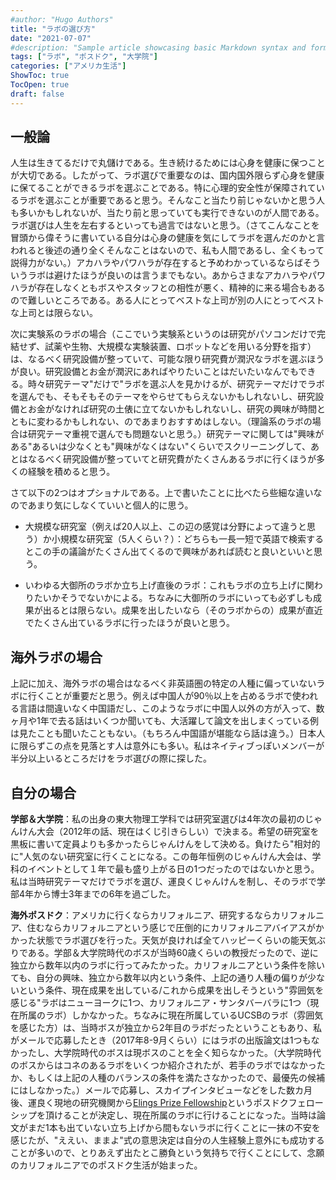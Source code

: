 ```yaml
---
#author: "Hugo Authors"
title: "ラボの選び方"
date: "2021-07-07"
#description: "Sample article showcasing basic Markdown syntax and formatting for HTML elements."
tags: ["ラボ", "ポスドク", "大学院"]
categories: ["アメリカ生活"]
ShowToc: true
TocOpen: true
draft: false
---
```


## 一般論
人生は生きてるだけで丸儲けである。生き続けるためには心身を健康に保つことが大切である。したがって、ラボ選びで重要なのは、国内国外限らず心身を健康に保てることができるラボを選ぶことである。特に心理的安全性が保障されているラボを選ぶことが重要であると思う。そんなこと当たり前じゃないかと思う人も多いかもしれないが、当たり前と思っていても実行できないのが人間である。ラボ選びは人生を左右するといっても過言ではないと思う。（さてこんなことを冒頭から偉そうに書いている自分は心身の健康を気にしてラボを選んだのかと言われると後述の通り全くそんなことはないので、私も人間であるし、全くもって説得力がない。）アカハラやパワハラが存在すると予めわかっているならばそういうラボは避けたほうが良いのは言うまでもない。あからさまなアカハラやパワハラが存在しなくともボスやスタッフとの相性が悪く、精神的に来る場合もあるので難しいところである。ある人にとってベストな上司が別の人にとってベストな上司とは限らない。

次に実験系のラボの場合（ここでいう実験系というのは研究がパソコンだけで完結せず、試薬や生物、大規模な実験装置、ロボットなどを用いる分野を指す）は、なるべく研究設備が整っていて、可能な限り研究費が潤沢なラボを選ぶほうが良い。研究設備とお金が潤沢にあればやりたいことはだいたいなんでもできる。時々研究テーマ"だけで"ラボを選ぶ人を見かけるが、研究テーマだけでラボを選んでも、そもそもそのテーマをやらせてもらえないかもしれないし、研究設備とお金がなければ研究の土俵に立てないかもしれないし、研究の興味が時間とともに変わるかもしれない、のであまりおすすめはしない。（理論系のラボの場合は研究テーマ重視で選んでも問題ないと思う。）研究テーマに関しては"興味がある"あるいは少なくとも"興味がなくはない"くらいでスクリーニングして、あとはなるべく研究設備が整っていてと研究費がたくさんあるラボに行くほうが多くの経験を積めると思う。

さて以下の2つはオプショナルである。上で書いたことに比べたら些細な違いなのであまり気にしなくていいと個人的に思う。

* 大規模な研究室（例えば20人以上、この辺の感覚は分野によって違うと思う）か小規模な研究室（5人くらい？）：どちらも一長一短で英語で検索するとこの手の議論がたくさん出てくるので興味があれば読むと良いといいと思う。

* いわゆる大御所のラボか立ち上げ直後のラボ：これもラボの立ち上げに関わりたいかそうでないかによる。ちなみに大御所のラボにいっても必ずしも成果が出るとは限らない。成果を出したいなら（そのラボからの）成果が直近でたくさん出ているラボに行ったほうが良いと思う。

## 海外ラボの場合
上記に加え、海外ラボの場合はなるべく非英語圏の特定の人種に偏っていないラボに行くことが重要だと思う。例えば中国人が90％以上を占めるラボで使われる言語は間違いなく中国語だし、このようなラボに中国人以外の方が入って、数ヶ月や1年で去る話はいくつか聞いても、大活躍して論文を出しまくっている例は見たことも聞いたこともない。（もちろん中国語が堪能なら話は違う。）日本人に限らずこの点を見落とす人は意外にも多い。私はネイティブっぽいメンバーが半分以上いるところだけをラボ選びの際に探した。

## 自分の場合
**学部＆大学院**：私の出身の東大物理工学科では研究室選びは4年次の最初のじゃんけん大会（2012年の話、現在はくじ引きらしい）で決まる。希望の研究室を黒板に書いて定員よりも多かったらじゃんけんをして決める。負けたら"相対的に"人気のない研究室に行くことになる。この毎年恒例のじゃんけん大会は、学科のイベントとして１年で最も盛り上がる日の1つだったのではないかと思う。私は当時研究テーマだけでラボを選び、運良くじゃんけんを制し、そのラボで学部4年から博士3年までの6年を過ごした。

**海外ポスドク**：アメリカに行くならカリフォルニア、研究するならカリフォルニア、住むならカリフォルニアという感じで圧倒的にカリフォルニアバイアスがかかった状態でラボ選びを行った。天気が良ければ全てハッピーくらいの能天気ぶりである。学部＆大学院時代のボスが当時60歳くらいの教授だったので、逆に独立から数年以内のラボに行ってみたかった。カリフォルニアという条件を除いても、自分の興味、独立から数年以内という条件、上記の通り人種の偏りが少ないという条件、現在成果を出している/これから成果を出しそうという"雰囲気を感じる"ラボはニューヨークに1つ、カリフォルニア・サンタバーバラに1つ（現在所属のラボ）しかなかった。ちなみに現在所属しているUCSBのラボ（雰囲気を感じた方）は、当時ボスが独立から2年目のラボだったということもあり、私がメールで応募したとき（2017年8-9月くらい）にはラボの出版論文は1つもなかったし、大学院時代のボスは現ボスのことを全く知らなかった。（大学院時代のボスからはコネのあるラボをいくつか紹介されたが、若手のラボではなかったか、もしくは上記の人種のバランスの条件を満たさなかったので、最優先の候補にはしなかった。）メールで応募し、スカイプインタビューなどをした数カ月後、運良く現地の研究機関から[Elings Prize Fellowship](https://www.cnsi.ucsb.edu/resources/funding/elings-prize)というポスドクフェローシップを頂けることが決定し、現在所属のラボに行けることになった。当時は論文がまだ1本も出ていない立ち上げから間もないラボに行くことに一抹の不安を感じたが、"ええい、ままよ"式の意思決定は自分の人生経験上意外にも成功することが多いので、とりあえず出たとこ勝負という気持ちで行くことにして、念願のカリフォルニアでのポスドク生活が始まった。